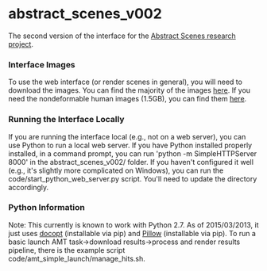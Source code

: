# abstract_scenes_v002
The second version of the interface for the [Abstract Scenes research project](http://research.microsoft.com/en-us/um/people/larryz/clipart/abstract_scenes.html).

### Interface Images
To use the web interface (or render scenes in general), you will need to download the images.
You can find the majority of the images [here](https://vision.ece.vt.edu/abstract_scenes_v002/site_pngs/site_pngs_without_HumanNondeformable.zip).
If you need the nondeformable human images (1.5GB), you can find them [here](https://vision.ece.vt.edu/abstract_scenes_v002/site_pngs/site_pngs_just_HumanNondeformable.zip).

### Running the Interface Locally
If you are running the interface local (e.g., not on a web server), you can use Python to run a local web server.
If you have Python installed properly installed, in a command prompt, you can run 'python -m SimpleHTTPServer 8000' in the abstract_scenes_v002/ folder.
If you haven't configured it well (e.g., it's slightly more complicated on Windows), you can run the code/start_python_web_server.py script.
You'll need to update the directory accordingly.

### Python Information
Note: This currently is known to work with Python 2.7. 
As of 2015/03/2013, it just uses [docopt](http://docopt.org/) (installable via pip) and [Pillow](http://pillow.readthedocs.org/en/latest/index.html) (installable via pip).
To run a basic launch AMT task->download results->process and render results pipeline, there is the example script code/amt_simple_launch/manage_hits.sh.